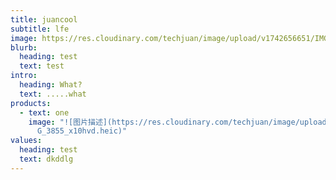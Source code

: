 ```yaml
---
title: juancool
subtitle: lfe
image: https://res.cloudinary.com/techjuan/image/upload/v1742656651/IMG_3855_x10hvd.heic
blurb:
  heading: test
  text: test
intro:
  heading: What?
  text: .....what
products:
  - text: one
    image: "![图片描述](https://res.cloudinary.com/techjuan/image/upload/v1742656651/IM\
      G_3855_x10hvd.heic)"
values:
  heading: test
  text: dkddlg
---
```

